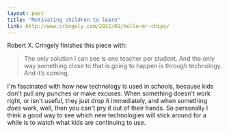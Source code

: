 ```yaml
---
layout: post
title: "Motivating children to learn"
link: http://www.cringely.com/2012/01/hello-mr-chips/
---
```

Robert X. Cringely finishes this piece with:

> The only solution I can see is one teacher per student. And the only way something close to that is going to happen is through technology. And it’s coming.

I'm fascinated with how new technology is used in schools, because kids don't pull any punches or make excuses. When something doesn't work right, or isn't useful, they just drop it immediately, and when something *does* work, well, then you can't pry it out of their hands. So personally I think a good way to see which new technologies will stick around for a while is to watch what kids are continuing to use.

